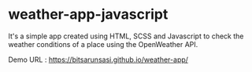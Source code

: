 # weather-app-javascript

It's a simple app created using HTML, SCSS and Javascript to check the weather conditions of a place using the OpenWeather API.


Demo URL : https://bitsarunsasi.github.io/weather-app/
